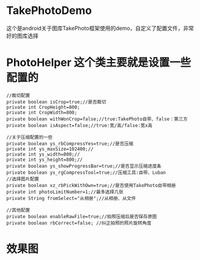 # TakePhotoDemo
这个是android关于图库TakePhoto框架使用的demo，自定义了配置文件，非常好的图库选择
# PhotoHelper 这个类主要就是设置一些配置的
    //裁切配置
    private boolean isCrop=true;//是否裁切
    private int CropHeight=800;
    private int CropWidth=800;
    private boolean withWonCrop=false;//true:TakePhoto自带、false：第三方
    private boolean isAspect=false;//true:宽/高/false:宽x高

    //关于压缩配置的一些
    private boolean ys_rbCompressYes=true;//是否压缩
    private int ys_maxSize=102400;//
    private int ys_width=800;//
    private int ys_height=800;//
    private boolean ys_showProgressBar=true;//是否显示压缩进度条
    private boolean ys_rgCompressTool=true;//压缩工具:自带、Luban
    //选择图片配置
    private boolean xz_rbPickWithOwn=true;//是否使用TakePhoto自带相册
    private int photoLimitNumber=1;//最多选择几张
    private String fromSelect="从相册";//从相册、从文件

    //其他配置
    private boolean enableRawFile=true;//拍照压缩后是否保存原图
    private boolean rbCorrect=false; //纠正拍照的照片旋转角度
 # 效果图   

